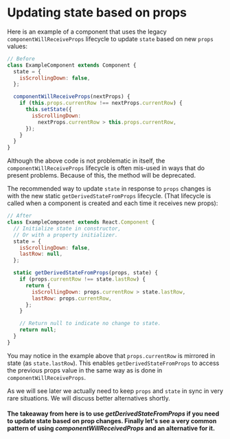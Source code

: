 # Updating state based on props

Here is an example of a component that uses the legacy `componentWillReceiveProps` lifecycle to update `state` based on new `props` values:

```js
// Before
class ExampleComponent extends Component {
  state = {
    isScrollingDown: false,
  };

  componentWillReceiveProps(nextProps) {
    if (this.props.currentRow !== nextProps.currentRow) {
      this.setState({
        isScrollingDown:
          nextProps.currentRow > this.props.currentRow,
      });
    }
  }
}
```

Although the above code is not problematic in itself, the `componentWillReceiveProps` lifecycle is often mis-used in ways that do present problems. Because of this, the method will be deprecated.

The recommended way to update `state` in response to `props` changes is with the new static `getDerivedStateFromProps` lifecycle. (That lifecycle is called when a component is created and each time it receives new props):

```js
// After
class ExampleComponent extends React.Component {
  // Initialize state in constructor,
  // Or with a property initializer.
  state = {
    isScrollingDown: false,
    lastRow: null,
  };

  static getDerivedStateFromProps(props, state) {
    if (props.currentRow !== state.lastRow) {
      return {
        isScrollingDown: props.currentRow > state.lastRow,
        lastRow: props.currentRow,
      };
    }

    // Return null to indicate no change to state.
    return null;
  }
}
```

You may notice in the example above that `props.currentRow` is mirrored in state (as `state.lastRow`). This enables `getDerivedStateFromProps` to access the previous props value in the same way as is done in `componentWillReceiveProps`.

As we will see later we actually need to keep `props` and `state` in sync in very rare situations. We will discuss better alternatives shortly.

#### The takeaway from here is to use _getDerivedStateFromProps_ if you need to update state based on prop changes. Finally let's see a very common pattern of using _componentWillReceivedProps_ and an alternative for it.
